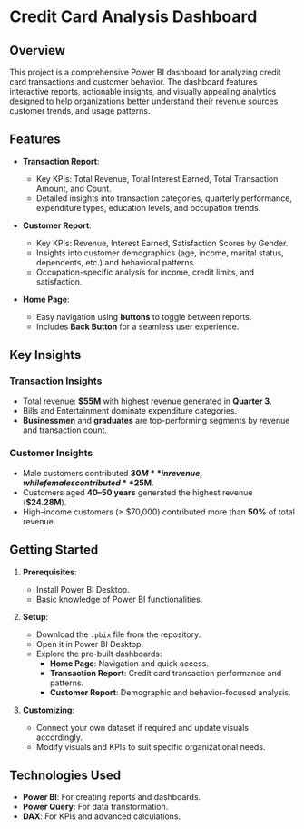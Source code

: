 # Credit Card Analysis Dashboard  

## Overview  
This project is a comprehensive Power BI dashboard for analyzing credit card transactions and customer behavior. The dashboard features interactive reports, actionable insights, and visually appealing analytics designed to help organizations better understand their revenue sources, customer trends, and usage patterns.  

## Features  
- **Transaction Report**:  
  - Key KPIs: Total Revenue, Total Interest Earned, Total Transaction Amount, and Count.  
  - Detailed insights into transaction categories, quarterly performance, expenditure types, education levels, and occupation trends.  

- **Customer Report**:  
  - Key KPIs: Revenue, Interest Earned, Satisfaction Scores by Gender.  
  - Insights into customer demographics (age, income, marital status, dependents, etc.) and behavioral patterns.  
  - Occupation-specific analysis for income, credit limits, and satisfaction.  

- **Home Page**:  
  - Easy navigation using **buttons** to toggle between reports.  
  - Includes **Back Button** for a seamless user experience.

## Key Insights  
### **Transaction Insights**  
- Total revenue: **$55M** with highest revenue generated in **Quarter 3**.  
- Bills and Entertainment dominate expenditure categories.  
- **Businessmen** and **graduates** are top-performing segments by revenue and transaction count.  

### **Customer Insights**  
- Male customers contributed **$30M** in revenue, while females contributed **$25M**.  
- Customers aged **40–50 years** generated the highest revenue (**$24.28M**).  
- High-income customers (≥ $70,000) contributed more than **50%** of total revenue.  

## Getting Started  
1. **Prerequisites**:  
   - Install Power BI Desktop.  
   - Basic knowledge of Power BI functionalities.  

2. **Setup**:  
   - Download the `.pbix` file from the repository.  
   - Open it in Power BI Desktop.  
   - Explore the pre-built dashboards:  
     - **Home Page**: Navigation and quick access.  
     - **Transaction Report**: Credit card transaction performance and patterns.  
     - **Customer Report**: Demographic and behavior-focused analysis.  

3. **Customizing**:  
   - Connect your own dataset if required and update visuals accordingly.  
   - Modify visuals and KPIs to suit specific organizational needs.  

## Technologies Used  
- **Power BI**: For creating reports and dashboards.  
- **Power Query**: For data transformation.  
- **DAX**: For KPIs and advanced calculations.  



